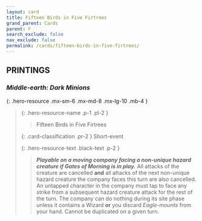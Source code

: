 ```yaml
---
layout: card
title: Fifteen Birds in Five Firtrees
grand_parent: Cards
parent: F
search_exclude: false
nav_exclude: false
permalink: /cards/fifteen-birds-in-five-firtrees/
---
```


## PRINTINGS


### _Middle-earth: Dark Minions_

{: .hero-resource .mx-sm-6 .mx-md-8 .mx-lg-10 .mb-4 }
> {: .hero-resource-name .p-1 .pl-2 }
> > <div class="card-mp"></div>
> > <div class="card-name">Fifteen Birds in Five Firtrees</div>
>
> {: .card-classification .pr-2 }
> Short-event
>
> {: .hero-resource-text .black-text .p-2 }
> > ***Playable on a moving company facing a non-unique hazard creature if Gates of Morning is in play.*** All attacks of the creature are cancelled **and** all attacks of the next non-unique hazard creature the company faces this turn are also cancelled. An untapped character in the company must tap to face any strike from a subsequent hazard creature attack for the rest of the turn. The company can do nothing during its site phase unless it contains a Wizard **or** you discard _Eagle-mounts_ from your hand. Cannot be duplicated on a given turn.  
> 
